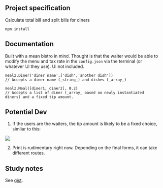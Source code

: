 ## Project specification

Calculate total bill and split bills for diners

`npm install`

## Documentation

Built with a mean bistro in mind. Thought is that the waiter would be able to modify the menu and tax rate in the `config.json` via the terminal (or whatever UI they use). UI not included.

```
mealz.Diner('diner name',['dish','another dish'])
// Accepts a diner name (_string_) and dishes (_array_)

mealz.Meal([diner1, diner2], 0.2)
// Accepts a list of diner (_array_ based on newly instantiated diners) and a fixed tip amount.
```

## Potential Dev

1. If the users are the waiters, the tip amount is likely to be a fixed choice, simliar to this:

![](http://i.imgur.com/7AClwGs.jpg)

2. Print is rudimentary right now. Depending on the final forms, it can take different routes.

## Study notes

See [gist](https://gist.github.com/jueyang/8031edee619b8226a24d).